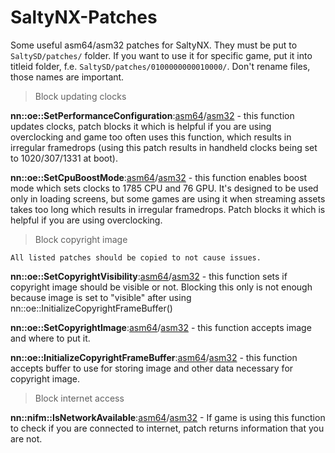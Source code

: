# SaltyNX-Patches
Some useful asm64/asm32 patches for SaltyNX. They must be put to `SaltySD/patches/` folder. If you want to use it for specific game, put it into titleid folder, f.e. `SaltySD/patches/0100000000010000/`. Don't rename files, those names are important.

> Block updating clocks

**nn::oe::SetPerformanceConfiguration**:[asm64](BlockUpdatingClocks/_ZN2nn2oe27SetPerformanceConfigurationENS0_15PerformanceModeEi.asm64)/[asm32](BlockUpdatingClocks/_ZN2nn2oe27SetPerformanceConfigurationENS0_15PerformanceModeEi.asm32) - this function updates clocks, patch blocks it which is helpful if you are using overclocking and game too often uses this function, which results in irregular framedrops (using this patch results in handheld clocks being set to 1020/307/1331 at boot).

**nn::oe::SetCpuBoostMode**:[asm64](BlockUpdatingClocks/_ZN2nn2oe15SetCpuBoostModeENS0_12CpuBoostModeE.asm64)/[asm32](BlockUpdatingClocks/_ZN2nn2oe15SetCpuBoostModeENS0_12CpuBoostModeE.asm32) - this function enables boost mode which sets clocks to 1785 CPU and 76 GPU. It's designed to be used only in loading screens, but some games are using it when streaming assets takes too long which results in irregular framedrops. Patch blocks it which is helpful if you are using overclocking.

> Block copyright image

`All listed patches should be copied to not cause issues.`

**nn::oe::SetCopyrightVisibility**:[asm64](BlockCopyrightImage/_ZN2nn2oe22SetCopyrightVisibilityEb.asm64)/[asm32](BlockCopyrightImage/_ZN2nn2oe22SetCopyrightVisibilityEb.asm32) - this function sets if copyright image should be visible or not. Blocking this only is not enough because image is set to "visible" after using nn::oe::InitializeCopyrightFrameBuffer()

**nn::oe::SetCopyrightImage**:[asm64](BlockCopyrightImage/_ZN2nn2oe17SetCopyrightImageEPKvmiiiiNS0_16WindowOriginModeE.asm64)/[asm32](BlockCopyrightImage/_ZN2nn2oe17SetCopyrightImageEPKvmiiiiNS0_16WindowOriginModeE.asm32) - this function accepts image and where to put it.

**nn::oe::InitializeCopyrightFrameBuffer**:[asm64](BlockCopyrightImage/_ZN2nn2oe30InitializeCopyrightFrameBufferEPvm.asm64)/[asm32](BlockCopyrightImage/_ZN2nn2oe30InitializeCopyrightFrameBufferEPvm.asm32) - this function accepts buffer to use for storing image and other data necessary for copyright image.

> Block internet access

**nn::nifm::IsNetworkAvailable**:[asm64](BlockUpdatingClocks/_ZN2nn4nifm18IsNetworkAvailableEv.asm64)/[asm32](BlockUpdatingClocks/_ZN2nn4nifm18IsNetworkAvailableEv.asm32) - If game is using this function to check if you are connected to internet, patch returns information that you are not.
